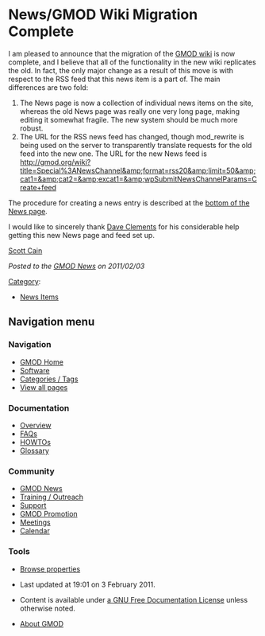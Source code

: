 



<span id="top"></span>




# <span dir="auto">News/GMOD Wiki Migration Complete</span>









I am pleased to announce that the migration of the [GMOD
wiki](../Main_Page "Main Page") is now complete, and I believe that all
of the functionality in the new wiki replicates the old. In fact, the
only major change as a result of this move is with respect to the RSS
feed that this news item is a part of. The main differences are two
fold:

1.  The News page is now a collection of individual news items on the
    site, whereas the old News page was really one very long page,
    making editing it somewhat fragile. The new system should be much
    more robust.
2.  The URL for the RSS news feed has changed, though mod_rewrite is
    being used on the server to transparently translate requests for the
    old feed into the new one. The URL for the new News feed is <a
    href="http://gmod.org/wiki?title=Special%3ANewsChannel&amp;format=rss20&amp;limit=50&amp;cat1=&amp;cat2=&amp;excat1=&amp;wpSubmitNewsChannelParams=Create+feed"
    class="external free"
    rel="nofollow">http://gmod.org/wiki?title=Special%3ANewsChannel&amp;format=rss20&amp;limit=50&amp;cat1=&amp;cat2=&amp;excat1=&amp;wpSubmitNewsChannelParams=Create+feed</a>

The procedure for creating a news entry is described at the [bottom of
the News page](../GMOD_News#Adding_a_News_Item "GMOD News").

I would like to sincerely thank [Dave
Clements](../User%3AClements "User%3AClements") for his considerable help
getting this new News page and feed set up.

[Scott Cain](../User%3AScott "User%3AScott")

  



*Posted to the [GMOD News](../GMOD_News "GMOD News") on 2011/02/03*






[Category](../Special%3ACategories "Special%3ACategories"):

- [News Items](../Category%3ANews_Items "Category%3ANews Items")






## Navigation menu






### 



<a href="../Main_Page"
style="background-image: url(../../images/GMOD-cogs.png);"
title="Visit the main page"></a>


### Navigation



- <span id="n-GMOD-Home">[GMOD Home](../Main_Page)</span>
- <span id="n-Software">[Software](../GMOD_Components)</span>
- <span id="n-Categories-.2F-Tags">[Categories /
  Tags](../Categories)</span>
- <span id="n-View-all-pages">[View all
  pages](../Special:AllPages)</span>




### Documentation



- <span id="n-Overview">[Overview](../Overview)</span>
- <span id="n-FAQs">[FAQs](../Category%3AFAQ)</span>
- <span id="n-HOWTOs">[HOWTOs](../Category%3AHOWTO)</span>
- <span id="n-Glossary">[Glossary](../Glossary)</span>




### Community



- <span id="n-GMOD-News">[GMOD News](../GMOD_News)</span>
- <span id="n-Training-.2F-Outreach">[Training /
  Outreach](../Training_and_Outreach)</span>
- <span id="n-Support">[Support](../Support)</span>
- <span id="n-GMOD-Promotion">[GMOD Promotion](../GMOD_Promotion)</span>
- <span id="n-Meetings">[Meetings](../Meetings)</span>
- <span id="n-Calendar">[Calendar](../Calendar)</span>




### Tools

- <span id="t-smwbrowselink"><a href="../Special%3ABrowse/News-2FGMOD_Wiki_Migration_Complete"
  rel="smw-browse">Browse properties</a></span>



- <span id="footer-info-lastmod">Last updated at 19:01 on 3 February
  2011.</span>
<!-- - <span id="footer-info-viewcount">10,361 page views.</span> -->
- <span id="footer-info-copyright">Content is available under
  <a href="http://www.gnu.org/licenses/fdl-1.3.html" class="external"
  rel="nofollow">a GNU Free Documentation License</a> unless otherwise
  noted.</span>

<!-- -->

- <span id="footer-places-about">[About
  GMOD](../GMOD%3AAbout "GMOD%3AAbout")</span>

<!-- -->




